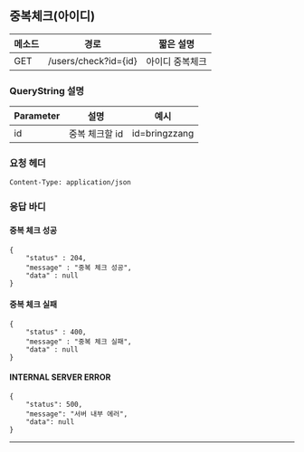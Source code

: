 ## 중복체크(아이디)

| 메소드 | 경로                 | 짧은 설명       |
| ------ | -------------------- | --------------- |
| GET    | /users/check?id={id} | 아이디 중복체크 |



### QueryString 설명

| Parameter | 설명           | 예시          |
| --------- | -------------- | ------------- |
| id        | 중복 체크할 id | id=bringzzang |



### 요청 헤더

```
Content-Type: application/json
```



### 응답 바디

#### 중복 체크 성공

```
{
    "status" : 204,
    "message" : "중복 체크 성공",
    "data" : null
}
```



#### 중복 체크 실패

```
{
    "status" : 400,
    "message" : "중복 체크 실패",
    "data" : null
}
```



#### INTERNAL SERVER ERROR

```
{
    "status": 500,
    "message": "서버 내부 에러",
    "data": null
}
```

-----

